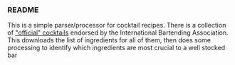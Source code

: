 ### README

This is a simple parser/processor for cocktail recipes. There is a collection of ["official" cocktails](https://en.m.wikipedia.org/wiki/List_of_IBA_official_cocktails) endorsed by the International Bartending Association. This downloads the list of ingredients for all of them, then does some processing to identify which ingredients are most crucial to a well stocked bar